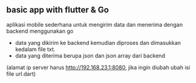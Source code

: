 ## basic app with flutter & Go

aplikasi mobile sederhana untuk mengirim data dan menerima dengan backend menggunakan go

* data yang dikirim ke backend kemudian diproses dan dimasukkan kedalam file txt.
* data yang diterima berupa json dan json array dari backend


(alamat ip server harus http://192.168.23.1:8080, jika ingin diubah ubah isi file url.dart) 
 